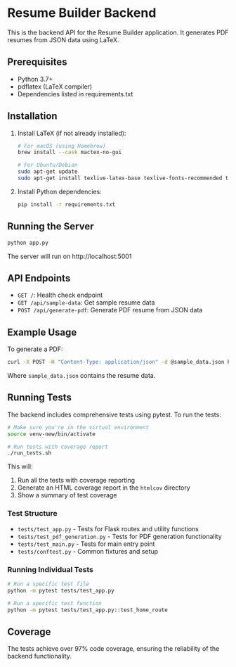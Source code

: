 # Resume Builder Backend

This is the backend API for the Resume Builder application. It generates PDF resumes from JSON data using LaTeX.

## Prerequisites

- Python 3.7+
- pdflatex (LaTeX compiler)
- Dependencies listed in requirements.txt

## Installation

1. Install LaTeX (if not already installed):
   
   ```bash
   # For macOS (using Homebrew)
   brew install --cask mactex-no-gui
   
   # For Ubuntu/Debian
   sudo apt-get update
   sudo apt-get install texlive-latex-base texlive-fonts-recommended texlive-fonts-extra texlive-latex-extra
   ```

2. Install Python dependencies:
   
   ```bash
   pip install -r requirements.txt
   ```

## Running the Server

```bash
python app.py
```

The server will run on http://localhost:5001

## API Endpoints

- `GET /`: Health check endpoint
- `GET /api/sample-data`: Get sample resume data
- `POST /api/generate-pdf`: Generate PDF resume from JSON data

## Example Usage

To generate a PDF:

```bash
curl -X POST -H "Content-Type: application/json" -d @sample_data.json http://localhost:5001/api/generate-pdf --output resume.pdf
```

Where `sample_data.json` contains the resume data.

## Running Tests

The backend includes comprehensive tests using pytest. To run the tests:

```bash
# Make sure you're in the virtual environment
source venv-new/bin/activate

# Run tests with coverage report
./run_tests.sh
```

This will:
1. Run all the tests with coverage reporting
2. Generate an HTML coverage report in the `htmlcov` directory
3. Show a summary of test coverage

### Test Structure

- `tests/test_app.py` - Tests for Flask routes and utility functions
- `tests/test_pdf_generation.py` - Tests for PDF generation functionality
- `tests/test_main.py` - Tests for main entry point
- `tests/conftest.py` - Common fixtures and setup

### Running Individual Tests

```bash
# Run a specific test file
python -m pytest tests/test_app.py

# Run a specific test function
python -m pytest tests/test_app.py::test_home_route
```

## Coverage

The tests achieve over 97% code coverage, ensuring the reliability of the backend functionality. 
